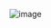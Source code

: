 ![image](https://github.com/Leon998/anthro_arm_sim/assets/50541193/16d70e03-fe52-4a18-9180-7bb05a422fd4)
